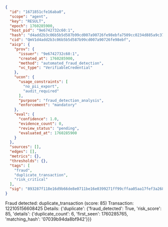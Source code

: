 ```json
{
  "id": "1671851cfe16aba0",
  "scope": "agent",
  "key": "RESULT",
  "epoch": 1760285900,
  "host_pid": "9e6742732c60:1",
  "hash": "d4add2b3c06b5b5d587b99cd007a90726fe98ebfa7509cc0234d885a9c375385",
  "cid": "QmV1d4add2b3c06b5b5d587b99cd007a90726fe98ebf",
  "aicp": {
    "prov": {
      "issuer": "9e6742732c60:1",
      "created_at": 1760285900,
      "method": "automated_fraud_detection",
      "vc_type": "VerifiableCredential"
    },
    "ucon": {
      "usage_constraints": [
        "no_pii_export",
        "audit_required"
      ],
      "purpose": "fraud_detection_analysis",
      "enforcement": "mandatory"
    },
    "eval": {
      "confidence": 1.0,
      "evidence_count": 0,
      "review_status": "pending",
      "evaluated_at": 1760285900
    }
  },
  "sources": [],
  "edges": [],
  "metrics": {},
  "thresholds": {},
  "tags": [
    "fraud",
    "duplicate_transaction",
    "risk_critical"
  ],
  "sig": "893287f118e16d9b66de8e0711be16e0399271ff99cffaa05aa17fef3a268922"
}
```

Fraud detected: duplicate_transaction (score: 85)
Transaction: 122105156608425
Details: {'duplicate': {'fraud_detected': True, 'risk_score': 85, 'details': {'duplicate_count': 6, 'first_seen': 1760285765, 'matching_hash': '07039b94da8bf942'}}}